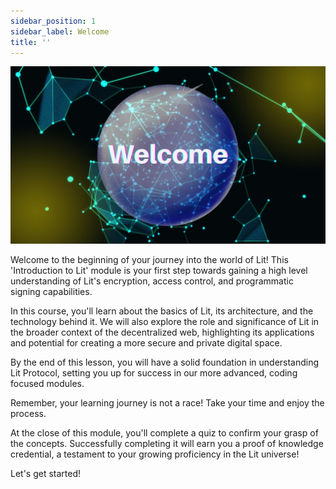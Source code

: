 ```yaml
---
sidebar_position: 1
sidebar_label: Welcome
title: ''
---
```


![image](../../../static/img/ll_welcome.png)

Welcome to the beginning of your journey into the world of Lit! This 'Introduction to Lit' module is your first step towards gaining a high level understanding of Lit's encryption, access control, and programmatic signing capabilities.

In this course, you'll learn about the basics of Lit, its architecture, and the technology behind it. We will also explore the role and significance of Lit in the broader context of the decentralized web, highlighting its applications and potential for creating a more secure and private digital space.

By the end of this lesson, you will have a solid foundation in understanding Lit Protocol, setting you up for success in our more advanced, coding focused modules.

Remember, your learning journey is not a race! Take your time and enjoy the process.

At the close of this module, you'll complete a quiz to confirm your grasp of the concepts. Successfully completing it will earn you a proof of knowledge credential, a testament to your growing proficiency in the Lit universe!

Let's get started!
